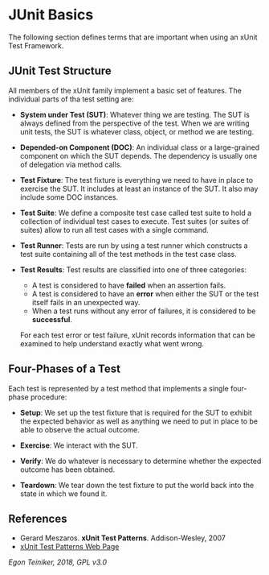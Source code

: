 # JUnit Basics

The following section defines terms that are important when using an 
xUnit Test Framework.

## JUnit Test Structure

All members of the xUnit family implement a basic set of features.
The individual parts of tha test setting are:

* **System under Test (SUT)**: Whatever thing we are testing. The SUT is 
always defined from the perspective of the test. When we are writing unit 
tests, the SUT is whatever class, object, or method we are testing.

* **Depended-on Component (DOC)**: An individual class or a large-grained 
component on which the SUT depends. The dependency is usually one of 
delegation via method calls.

* **Test Fixture**: The test fixture is everything we need to have in place 
to exercise the SUT. It includes at least an instance of the SUT. 
It also may include some DOC instances.

* **Test Suite**: We define a composite test case called test suite to hold 
a collection of individual test cases to execute. Test suites (or suites of 
suites) allow to run all test cases with a single command.

* **Test Runner**: Tests are run by using a test runner which 
constructs a test suite containing all of the test methods in the test case 
class.

* **Test Results**: Test results are classified into one of three categories:
    * A test is considered to have **failed** when an assertion fails.
    * A test is considered to have an **error** when either the SUT or the 
    test itself fails in an unexpected way.
    * When a test runs without any error of failures, it is considered to be 
    **successful**.
    
	For each test error or test failure, xUnit records information that can be examined to help understand exactly what went wrong.


## Four-Phases of a Test

Each test is represented by a test method that implements a single 
four-phase procedure:
* **Setup**: We set up the test fixture that is required for the SUT to exhibit the expected behavior as well as anything we need to put in place to be able to observe the actual outcome.

* **Exercise**: We interact with the SUT.

* **Verify**: We do whatever is necessary to determine whether the expected 
outcome has been obtained.

* **Teardown**: We tear down the test fixture to put the world back into the 
state in which we found it.


## References

* Gerard Meszaros. **xUnit Test Patterns**. Addison-Wesley, 2007 
* [xUnit Test Patterns Web Page](http://xunitpatterns.com/)

*Egon Teiniker, 2018, GPL v3.0*